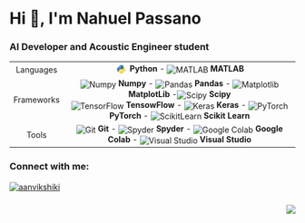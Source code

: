 <h1 align="left">Hi 👋, I'm Nahuel Passano</h1>
<h3 align="left">AI Developer and Acoustic Engineer student
</h3>

<p align="center">
  
| | |
| :---: | :---: |
| Languages | <img align="center" alt="Python" width="22px" src="https://raw.githubusercontent.com/github/explore/80688e429a7d4ef2fca1e82350fe8e3517d3494d/topics/python/python.png" />  **Python** - <img align="center" alt="MATLAB" width="22px" src="https://upload.wikimedia.org/wikipedia/commons/2/21/Matlab_Logo.png" />  **MATLAB** |
| Frameworks | <img align="center" alt="Numpy" width="22px" src="https://cdn.worldvectorlogo.com/logos/numpy.svg" />  **Numpy** - <img align="center" alt="Pandas" width="22px" src="https://upload.wikimedia.org/wikipedia/commons/2/22/Pandas_mark.svg" />  **Pandas** - <img align="center" alt="Matplotlib" width="22px" src="https://upload.wikimedia.org/wikipedia/commons/8/84/Matplotlib_icon.svg" />  **MatplotLib** -<img align="center" alt="Scipy" width="22px" src="https://upload.wikimedia.org/wikipedia/commons/b/b2/SCIPY_2.svg" />  **Scipy** <br> <img align="center" alt="TensorFlow" width="22px" src="https://upload.wikimedia.org/wikipedia/commons/2/2d/Tensorflow_logo.svg" />  **TensowFlow** - <img align="center" alt="Keras" width="22px" src="https://upload.wikimedia.org/wikipedia/commons/a/ae/Keras_logo.svg" />  **Keras** - <img align="center" alt="PyTorch" width="22px" src="https://upload.wikimedia.org/wikipedia/commons/1/10/PyTorch_logo_icon.svg" />  **PyTorch** - <img align="center" alt="ScikitLearn" width="22px" src="https://upload.wikimedia.org/wikipedia/commons/0/05/Scikit_learn_logo_small.svg" />  **Scikit Learn**|
| Tools | <img align="center" alt="Git" width="22px" src="https://academy.aviada.mx/wp-content/uploads/sites/6/2020/10/git-icon.png" /> **Git** - <img align="center" alt="Spyder" width="22px" src="https://spyder-ide.github.io/lektor-icon/static/images/spyder-logo.svg"/>  **Spyder** - <img align="center" alt="Google Colab" width="22px" src="https://avatars.githubusercontent.com/u/38081706?v=4" /> **Google Colab**  - <img align="center" alt="Visual Studio" width="22px" src="https://upload.wikimedia.org/wikipedia/commons/9/9a/Visual_Studio_Code_1.35_icon.svg"/>  **Visual Studio** |
</p>

<h3 align="left">Connect with me:</h3>
<p align="left">
<a href="https://linkedin.com/in/nahuelpassano" target="blank"><img align="center" src="https://raw.githubusercontent.com/rahuldkjain/github-profile-readme-generator/master/src/images/icons/Social/linked-in-alt.svg" alt="aanvikshiki" height="30" width="40" /></a>

<h3 align="right"> 
  
  ![](https://komarev.com/ghpvc/?username=nahue-passano)  </h3>


